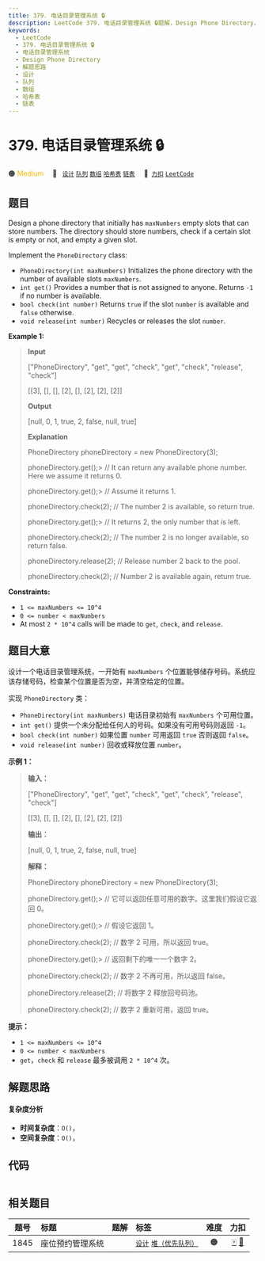 ```yaml
---
title: 379. 电话目录管理系统 🔒
description: LeetCode 379. 电话目录管理系统 🔒题解，Design Phone Directory，包含解题思路、复杂度分析以及完整的 JavaScript 代码实现。
keywords:
  - LeetCode
  - 379. 电话目录管理系统 🔒
  - 电话目录管理系统
  - Design Phone Directory
  - 解题思路
  - 设计
  - 队列
  - 数组
  - 哈希表
  - 链表
---
```


# 379. 电话目录管理系统 🔒

🟠 <font color=#ffb800>Medium</font>&emsp; 🔖&ensp; [`设计`](/tag/design.md) [`队列`](/tag/queue.md) [`数组`](/tag/array.md) [`哈希表`](/tag/hash-table.md) [`链表`](/tag/linked-list.md)&emsp; 🔗&ensp;[`力扣`](https://leetcode.cn/problems/design-phone-directory) [`LeetCode`](https://leetcode.com/problems/design-phone-directory)

## 题目

Design a phone directory that initially has `maxNumbers` empty slots that can
store numbers. The directory should store numbers, check if a certain slot is
empty or not, and empty a given slot.

Implement the `PhoneDirectory` class:

  * `PhoneDirectory(int maxNumbers)` Initializes the phone directory with the number of available slots `maxNumbers`.
  * `int get()` Provides a number that is not assigned to anyone. Returns `-1` if no number is available.
  * `bool check(int number)` Returns `true` if the slot `number` is available and `false` otherwise.
  * `void release(int number)` Recycles or releases the slot `number`.



**Example 1:**

> 
> 
> 
> 
> 
> **Input**
> 
> ["PhoneDirectory", "get", "get", "check", "get", "check", "release", "check"]
> 
> [[3], [], [], [2], [], [2], [2], [2]]
> 
> **Output**
> 
> [null, 0, 1, true, 2, false, null, true]
> 
> 
> 
> **Explanation**
> 
> PhoneDirectory phoneDirectory = new PhoneDirectory(3);
> 
> phoneDirectory.get();> 
>   // It can return any available phone number. Here we assume it returns 0.
> 
> phoneDirectory.get();> 
>   // Assume it returns 1.
> 
> phoneDirectory.check(2);   // The number 2 is available, so return true.
> 
> phoneDirectory.get();> 
>   // It returns 2, the only number that is left.
> 
> phoneDirectory.check(2);   // The number 2 is no longer available, so return false.
> 
> phoneDirectory.release(2); // Release number 2 back to the pool.
> 
> phoneDirectory.check(2);   // Number 2 is available again, return true.

**Constraints:**

  * `1 <= maxNumbers <= 10^4`
  * `0 <= number < maxNumbers`
  * At most `2 * 10^4` calls will be made to `get`, `check`, and `release`.


## 题目大意

设计一个电话目录管理系统，一开始有 `maxNumbers` 个位置能够储存号码。系统应该存储号码，检查某个位置是否为空，并清空给定的位置。

实现 `PhoneDirectory` 类：

  * `PhoneDirectory(int maxNumbers)` 电话目录初始有 `maxNumbers` 个可用位置。
  * `int get()` 提供一个未分配给任何人的号码。如果没有可用号码则返回 `-1`。
  * `bool check(int number)` 如果位置 `number` 可用返回 `true` 否则返回 `false`。
  * `void release(int number)` 回收或释放位置 `number`。



**示例 1：**

> 
> 
> 
> 
> 
> **输入：**
> 
> ["PhoneDirectory", "get", "get", "check", "get", "check", "release", "check"]
> 
> [[3], [], [], [2], [], [2], [2], [2]]
> 
> **输出：**
> 
> [null, 0, 1, true, 2, false, null, true]
> 
> 
> 
> **解释：**
> 
> PhoneDirectory phoneDirectory = new PhoneDirectory(3);
> 
> phoneDirectory.get();> 
>   // 它可以返回任意可用的数字。这里我们假设它返回 0。
> 
> phoneDirectory.get();> 
>   // 假设它返回 1。
> 
> phoneDirectory.check(2);   // 数字 2 可用，所以返回 true。
> 
> phoneDirectory.get();> 
>   // 返回剩下的唯一一个数字 2。
> 
> phoneDirectory.check(2);   // 数字 2 不再可用，所以返回 false。
> 
> phoneDirectory.release(2); // 将数字 2 释放回号码池。
> 
> phoneDirectory.check(2);   // 数字 2 重新可用，返回 true。
> 
> 



**提示：**

  * `1 <= maxNumbers <= 10^4`
  * `0 <= number < maxNumbers`
  * `get`，`check` 和 `release` 最多被调用 `2 * 10^4` 次。


## 解题思路

#### 复杂度分析

- **时间复杂度**：`O()`，
- **空间复杂度**：`O()`，

## 代码

```javascript

```

## 相关题目

<!-- prettier-ignore -->
| 题号 | 标题 | 题解 | 标签 | 难度 | 力扣 |
| :------: | :------ | :------: | :------ | :------: | :------: |
| 1845 | 座位预约管理系统 |  |  [`设计`](/tag/design.md) [`堆（优先队列）`](/tag/heap-priority-queue.md) | 🟠 | [🀄️](https://leetcode.cn/problems/seat-reservation-manager) [🔗](https://leetcode.com/problems/seat-reservation-manager) |